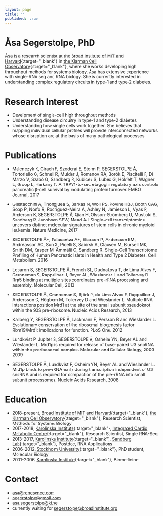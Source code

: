 ```yaml
---
layout: page
title: ''
published: true
---
```


# Åsa Segerstolpe, PhD
Åsa is a research scientist at the [Broad Institute of MIT and Harvard](https://www.broadinstitute.org/){:target="_blank"} in [the Klarman Cell Observatory](https://www.broadinstitute.org/klarman-cell-observatory){:target="_blank"}, where she works developing high throughput methods for systems biology. Åsa has extensive experience with single-RNA seq and RNA biology. She is currently interested in understanding complex regulatory circuits in type-1 and type-2 diabetes.

# Research Interest

- Develpment of single-cell high throughput methods
- Understanding disease circuitry in type-1 and type-2 diabetes
- Understanding how single cells work together. She believes that mapping individual cellular profiles will provide interconnected networks whose disruption are at the basis of many pathological processes


# Publications

- Malenczyk K, Girach F, Szodorai E, Storm P, SEGERSTOLPE Å, Tortoriello G, Schnell R, Mulder J, Romanov RA, Borók E, Piscitelli F, Di Marzo V, Szabó G, Sandberg R, Kubicek S, Lubec G, Hökfelt T, Wagner L, Groop L, Harkany T. A TRPV1-to-secretagogin regulatory axis controls pancreatic β-cell survival by modulating protein turnover. EMBO Journal, 2017

- Giustacchini A, Thongjuea S, Barkas N, Woll PS, Povinelli BJ, Booth CAG, Sopp P, Norfo R, Rodriguez-Meira A, Ashley N, Jamieson L, Vyas P, Anderson K, SEGERSTOLPE Å, Qian H, Olsson-Strömberg U, Mustjoki S, Sandberg R, Jacobsen SEW, Mead AJ. Single-cell transcriptomics uncovers distinct molecular signatures of stem cells in chronic myeloid leukemia. Nature Medicine, 2017

- SEGERSTOLPE Å*, Palasantza A*, Eliasson P, Andersson EM, Andréasson AC, Sun X, Picelli S, Sabirsh A, Clausen M, Bjursell MK, Smith DM, Kasper M, Ämmälä C, Sandberg R. Single-Cell Transcriptome Profiling of Human Pancreatic Islets in Health and Type 2 Diabetes. Cell Metabolism, 2016

- Lebaron S, SEGERSTOLPE Å, French SL, Dudnakova T, de Lima Alves F, Granneman S, Rappsilber J, Beyer AL, Wieslander L and Tollervey D. Rrp5 binding at multiple sites coordinates pre-rRNA processing and assembly. Molecular Cell, 2013

- SEGERSTOLPE Å, Granneman S, Björk P, de Lima Alves F, Rappsilber J, Andersson C, Högbom M, Tollervey D and Wieslander L. Multiple RNA interactions position Mrd1 at the site of the small subunit pseudoknot within the 90S pre-ribosome. Nucleic Acids Research, 2013

- Kallberg Y, SEGERSTOLPE Å, Lackmann F, Persson B and Wieslander L. Evolutionary conservation of the ribosomal biogenesis factor Rbm19/Mrd1: implications for function. PLoS One, 2012

- Lundkvist P, Jupiter S, SEGERSTOLPE Å, Osheim YN, Beyer AL and Wieslander L. Mrd1p is required for release of base-paired U3 snoRNA within the preribosomal complex. Molecular and Cellular Biology, 2009
2009

- SEGERSTOLPE Å, Lundkvist P, Osheim YN, Beyer AL and Wieslander L. Mrd1p binds to pre-rRNA early during transcription independent of U3 snoRNA and is required for compaction of the pre-rRNA into small subunit processomes. Nucleic Acids Research, 2008


# Education

- 2018-present, [Broad Institute of MIT and Harvard](https://www.broadinstitute.org/){:target="_blank"}, [the Klarman Cell Observatory](https://www.broadinstitute.org/klarman-cell-observatory){:target="_blank"}, Research Scientist, Methods for Systems Biology
- 2017-2018, [Karolinska Institute](https://ki.se/en/fyfa/startpage){:target="_blank"}, [Integrated Cardio Metabolic Centre](https://ki.se/en/medh/integrated-cardio-metabolic-centre-icmc){:target="_blank"}, Research Scientist, Single RNA-Seq  
- 2013-2017, [Karolinska Institute](https://ki.se/start){:target="_blank"}, [Sandberg Lab](http://sandberg.cmb.ki.se/index/){:target="_blank"}, Postdoc, RNA Applications
- 2006-2012, [Stockholm University](https://www.su.se/mbw/){:target="_blank"}, PhD student, Molecular Biology 
- 2001-2006, [Karolinska Institute](https://ki.se/en/fyfa/startpage){:target="_blank"}, Biomedicine  


# Contact
- [asa@renesence.com](mailto:email@domain.com)
- [segerstolpe@gmail.com](mailto:email@domain.com)
- [asa.segerstolpe@ki.se](mailto:email@domain.com)
- currently waiting for [segerstolpe@broadinstitute.org](mailto:email@domain.com)
